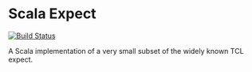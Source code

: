 # Scala Expect

[![Build Status](https://travis-ci.org/Lasering/scala-expect.svg)](https://travis-ci.org/Lasering/scala-expect)

A Scala implementation of a very small subset of the widely known TCL expect.
